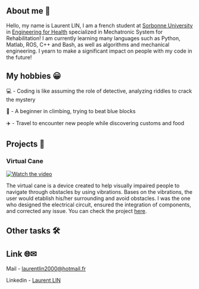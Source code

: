 ## About me 🙂
  Hello, my name is Laurent LIN, I am a french student at [Sorbonne University](https://www.sorbonne-universite.fr/) in [Engineering for Health](https://sciences.sorbonne-universite.fr/formation-sciences/offre-de-formation/masters/master-electronique-energie-electrique-automatique-1) specialized in Mechatronic System for Rehabilitation! I am currently learning many languages such as Python, Matlab, ROS, C++ and Bash, as well as algorithms and mechanical engineering. I yearn to make a significant impact on people with my code in the future!
## My hobbies 😀
 💻 - Coding is like assuming the role of detective, analyzing riddles to crack the mystery 
 
 🧗 - A beginner in climbing, trying to beat blue blocks
 
 ✈️ - Travel to encounter new people while discovering customs and food

## Projects 🎯
### Virtual Cane 
[![Watch the video](https://github.com/Miightx/Miightx/assets/117952621/9b5f5562-5f27-4536-94db-40ac95d8bcfb)](https://youtu.be/v2bWXBLFIaI)

The virtual cane is a device created to help visually impaired people to navigate through obstacles by using vibrations. Bases on the vibrations, the user would etablish his/her surrounding and avoid obstacles. 
I was the one who designed the electrical circuit, ensured the integration of components, and corrected any issue. You can check the project [here](https://github.com/Miightx/virtual-cane).
## Other tasks 🛠️

## Link 🌐✉︎
Mail - <a href="mailto:laurentlin2000@hotmail.fr">laurentlin2000@hotmail.fr</a>

Linkedin - [Laurent LIN](https://www.linkedin.com/in/laurent-lin-4024b7240/)
<!--
**Miightx/Miightx** is a ✨ _special_ ✨ repository because its `README.md` (this file) appears on your GitHub profile.

Here are some ideas to get you started:

- 🔭 I’m currently working on ...
- 🌱 I’m currently learning ...
- 👯 I’m looking to collaborate on ...
- 🤔 I’m looking for help with ...
- 💬 Ask me about ...
- 📫 How to reach me: ...
- 😄 Pronouns: ...
- ⚡ Fun fact: ...
-->

